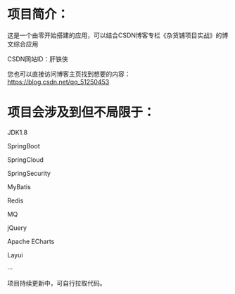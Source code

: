 # 项目简介：
这是一个由零开始搭建的应用，可以结合CSDN博客专栏《杂货铺项目实战》的博文综合应用

CSDN网站ID：肝铁侠

您也可以直接访问博客主页找到想要的内容：https://blog.csdn.net/qq_51250453

# 项目会涉及到但不局限于：
JDK1.8

SpringBoot

SpringCloud

SpringSecurity

MyBatis

Redis

MQ

jQuery

Apache ECharts

Layui

···

项目持续更新中，可自行拉取代码。
